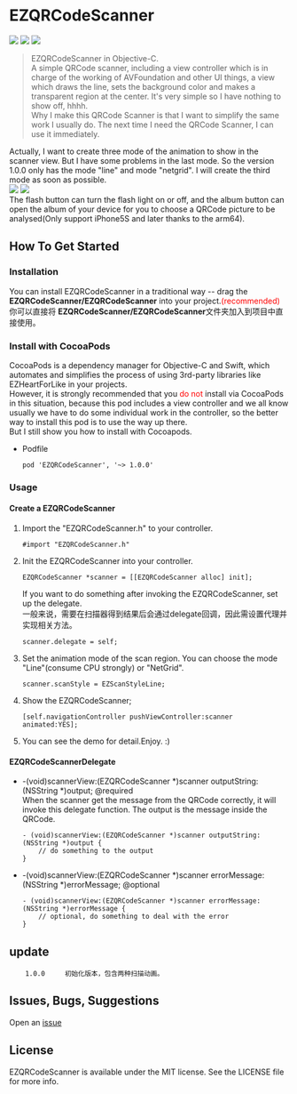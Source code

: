 # EZQRCodeScanner
    
![](https://img.shields.io/badge/license-MIT-blue.svg?style=flat)
![](https://img.shields.io/badge/CocoaPods-v1.0.0-green.svg?style=flat)
![](https://img.shields.io/badge/platform-iOS-red.svg?style=flat)
> EZQRCodeScanner in Objective-C.    
> A simple QRCode scanner, including a view controller which is in charge of the working of AVFoundation and other UI things, a view which draws the line, sets the background color and makes a transparent region at the center. It's very simple so I have nothing to show off, hhhh.    
> Why I make this QRCode Scanner is that I want to simplify the same work I usually do. The next time I need the QRCode Scanner, I can use it immediately.    

Actually, I want to create three mode of the animation to show in the scanner view. But I have some problems in the last mode. So the version 1.0.0 only has the mode "line" and mode "netgrid". I will create the third mode as soon as possible.    
![](NetGrid.png) ![](Line.png)    
The flash button can turn the flash light on or off, and the album button can open the album of your device for you to choose a QRCode picture to be analysed(Only support iPhone5S and later thanks to the arm64).    
    
## How To Get Started

### Installation

You can install EZQRCodeScanner in a traditional way -- drag the **EZQRCodeScanner/EZQRCodeScanner** into your project.<font color=red>(recommended)</font>         
你可以直接将 **EZQRCodeScanner/EZQRCodeScanner**文件夹加入到项目中直接使用。

### Install with CocoaPods

CocoaPods is a dependency manager for Objective-C and Swift, which automates and simplifies the process of using 3rd-party libraries like EZHeartForLike in your projects.    
However, it is strongly recommended that you <font color=red>do not</font> install via CocoaPods in this situation, because this pod includes a view controller and we all know usually we have to do some individual work in the controller, so the better way to install this pod is to use the way up there.    
But I still show you how to install with Cocoapods.

* Podfile

	```           
	pod 'EZQRCodeScanner', '~> 1.0.0'
	```
	

### Usage

#### Create a EZQRCodeScanner

1. Import the "EZQRCodeScanner.h" to your controller.
    
    ``` 
    #import "EZQRCodeScanner.h"
    ```
    
2. Init the EZQRCodeScanner into your controller.

    ```
    EZQRCodeScanner *scanner = [[EZQRCodeScanner alloc] init];
    ```
   If you want to do something after invoking the EZQRCodeScanner, set up the delegate.    
   一般来说，需要在扫描器得到结果后会通过delegate回调，因此需设置代理并实现相关方法。
    
    ```
    scanner.delegate = self;
    ```
3. Set the animation mode of the scan region. You can choose the mode "Line"(consume CPU strongly) or "NetGrid". 

	```
	scanner.scanStyle = EZScanStyleLine;
	```

4. Show the EZQRCodeScanner;

    ```
    [self.navigationController pushViewController:scanner animated:YES];
    ```
    
5. You can see the demo for detail.Enjoy. :) 


#### EZQRCodeScannerDelegate

* -(void)scannerView:(EZQRCodeScanner *)scanner outputString:(NSString *)output;  @required     
    When the scanner get the message from the QRCode correctly, it will invoke this delegate function. The output is the message inside the QRCode.    
    
    ```
    - (void)scannerView:(EZQRCodeScanner *)scanner outputString:(NSString *)output {    
        // do something to the output
    }
    ```

* -(void)scannerView:(EZQRCodeScanner *)scanner errorMessage:(NSString *)errorMessage;  @optional        
	    
    ```
    - (void)scannerView:(EZQRCodeScanner *)scanner errorMessage:(NSString *)errorMessage {    
        // optional, do something to deal with the error
    }
    ```

## update

		1.0.0     初始化版本，包含两种扫描动画。

## Issues, Bugs, Suggestions

Open an [issue](https://github.com/Ezfen/EZQRCodeScanner/issues)

## License

EZQRCodeScanner is available under the MIT license. See the LICENSE file for more info.
